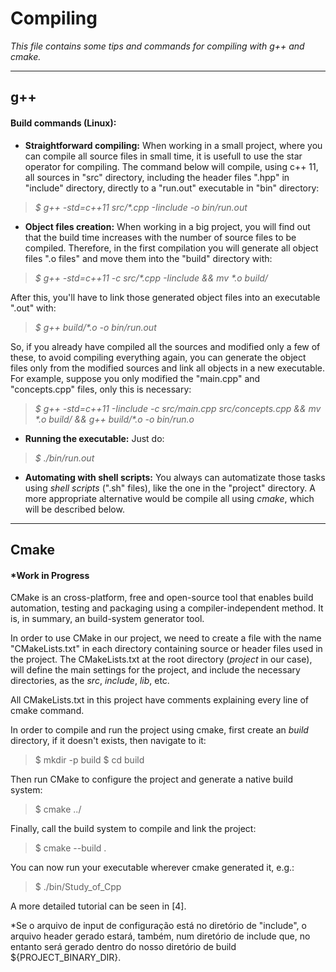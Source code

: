 # Compiling

*This file contains some tips and commands for compiling with g++ and cmake.*

---

## g++

#### Build commands (Linux):

- **Straightforward compiling:** When working in a small project, where you can compile all source files in small time, it is usefull to use the star operator for compiling. The command below will compile, using c++ 11, all sources in "src" directory, including the header files ".hpp" in "include" directory, directly to a "run.out" executable in "bin" directory:

> *$ g++ -std=c++11 src/\*.cpp -Iinclude -o bin/run.out*

- **Object files creation:** When working in a big project, you will find out that the build time increases with the number of source files to be compiled. Therefore, in the first compilation you will generate all object files ".o files" and move them into the "build" directory with:

> *$ g++ -std=c++11 -c src/\*.cpp -Iinclude && mv \*.o build/*

After this, you'll have to link those generated object files into an executable ".out" with:

> *$ g++ build/\*.o -o bin/run.out*

So, if you already have compiled all the sources and modified only a few of these, to avoid compiling everything again, you can generate the object files only from the modified sources and link all objects in a new executable. For example, suppose you only modified the "main.cpp" and "concepts.cpp" files, only this is necessary:

> *$ g++ -std=c++11 -Iinclude -c src/main.cpp src/concepts.cpp && mv \*.o build/ && g++ build/\*.o -o bin/run.o*

- **Running the executable:** Just do:

> *$ ./bin/run.out*

- **Automating with shell scripts:** You always can automatizate those tasks using *shell scripts* (".sh" files), like the one in the "project" directory. A more appropriate alternative would be compile all using *cmake*, which will be described below. 

---

## Cmake

#### *Work in Progress

CMake is an cross-platform, free and open-source tool that enables build automation, testing and packaging using a compiler-independent method. It is, in summary, an build-system generator tool. 

In order to use CMake in our project, we need to create a file with the name "CMakeLists.txt" in each directory containing source or header files used in the project. The CMakeLists.txt at the root directory (*project* in our case), will define the main settings for the project, and include the necessary directories, as the *src*, *include*, *lib*, etc.

All CMakeLists.txt in this project have comments explaining every line of cmake command.

In order to compile and run the project using cmake, first create an *build* directory, if it doesn't exists, then navigate to it:

> \$ mkdir -p build 
> \$ cd build

Then run CMake to configure the project and generate a native build system:

> $ cmake ../

Finally, call the build system to compile and link the project:

> $ cmake --build .

You can now run your executable wherever cmake generated it, e.g.:

> $ ./bin/Study_of_Cpp

A more detailed tutorial can be seen in [4].

*Se o arquivo de input de configuração está no diretório de "include", o arquivo header gerado estará, também, num diretório de include que, no entanto será gerado dentro do nosso diretório de build ${PROJECT_BINARY_DIR}.